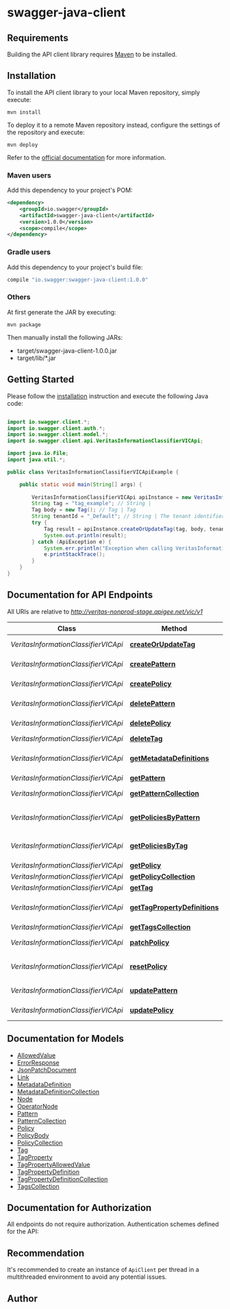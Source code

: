 # swagger-java-client

## Requirements

Building the API client library requires [Maven](https://maven.apache.org/) to be installed.

## Installation

To install the API client library to your local Maven repository, simply execute:

```shell
mvn install
```

To deploy it to a remote Maven repository instead, configure the settings of the repository and execute:

```shell
mvn deploy
```

Refer to the [official documentation](https://maven.apache.org/plugins/maven-deploy-plugin/usage.html) for more information.

### Maven users

Add this dependency to your project's POM:

```xml
<dependency>
    <groupId>io.swagger</groupId>
    <artifactId>swagger-java-client</artifactId>
    <version>1.0.0</version>
    <scope>compile</scope>
</dependency>
```

### Gradle users

Add this dependency to your project's build file:

```groovy
compile "io.swagger:swagger-java-client:1.0.0"
```

### Others

At first generate the JAR by executing:

    mvn package

Then manually install the following JARs:

* target/swagger-java-client-1.0.0.jar
* target/lib/*.jar

## Getting Started

Please follow the [installation](#installation) instruction and execute the following Java code:

```java

import io.swagger.client.*;
import io.swagger.client.auth.*;
import io.swagger.client.model.*;
import io.swagger.client.api.VeritasInformationClassifierVICApi;

import java.io.File;
import java.util.*;

public class VeritasInformationClassifierVICApiExample {

    public static void main(String[] args) {
        
        VeritasInformationClassifierVICApi apiInstance = new VeritasInformationClassifierVICApi();
        String tag = "tag_example"; // String | 
        Tag body = new Tag(); // Tag | Tag
        String tenantId = "_Default"; // String | The tenant identifier
        try {
            Tag result = apiInstance.createOrUpdateTag(tag, body, tenantId);
            System.out.println(result);
        } catch (ApiException e) {
            System.err.println("Exception when calling VeritasInformationClassifierVICApi#createOrUpdateTag");
            e.printStackTrace();
        }
    }
}

```

## Documentation for API Endpoints

All URIs are relative to *http://veritas-nonprod-stage.apigee.net/vic/v1*

Class | Method | HTTP request | Description
------------ | ------------- | ------------- | -------------
*VeritasInformationClassifierVICApi* | [**createOrUpdateTag**](docs/VeritasInformationClassifierVICApi.md#createOrUpdateTag) | **PUT** /management/tags/{tag} | Create or update tag
*VeritasInformationClassifierVICApi* | [**createPattern**](docs/VeritasInformationClassifierVICApi.md#createPattern) | **POST** /management/patterns | Create pattern
*VeritasInformationClassifierVICApi* | [**createPolicy**](docs/VeritasInformationClassifierVICApi.md#createPolicy) | **POST** /management/policies | Create policy
*VeritasInformationClassifierVICApi* | [**deletePattern**](docs/VeritasInformationClassifierVICApi.md#deletePattern) | **DELETE** /management/patterns/{id} | Delete pattern
*VeritasInformationClassifierVICApi* | [**deletePolicy**](docs/VeritasInformationClassifierVICApi.md#deletePolicy) | **DELETE** /management/policies/{id} | Delete policy
*VeritasInformationClassifierVICApi* | [**deleteTag**](docs/VeritasInformationClassifierVICApi.md#deleteTag) | **DELETE** /management/tags/{tag} | Delete tag
*VeritasInformationClassifierVICApi* | [**getMetadataDefinitions**](docs/VeritasInformationClassifierVICApi.md#getMetadataDefinitions) | **GET** /management/policies/metadata | List metadata definitions
*VeritasInformationClassifierVICApi* | [**getPattern**](docs/VeritasInformationClassifierVICApi.md#getPattern) | **GET** /management/patterns/{id} | Get pattern
*VeritasInformationClassifierVICApi* | [**getPatternCollection**](docs/VeritasInformationClassifierVICApi.md#getPatternCollection) | **GET** /management/patterns | List patterns
*VeritasInformationClassifierVICApi* | [**getPoliciesByPattern**](docs/VeritasInformationClassifierVICApi.md#getPoliciesByPattern) | **GET** /management/patterns/{id}/policies | List policies that use a pattern
*VeritasInformationClassifierVICApi* | [**getPoliciesByTag**](docs/VeritasInformationClassifierVICApi.md#getPoliciesByTag) | **GET** /management/tags/{tag}/policies | List policies that use a tag
*VeritasInformationClassifierVICApi* | [**getPolicy**](docs/VeritasInformationClassifierVICApi.md#getPolicy) | **GET** /management/policies/{id} | Get policy
*VeritasInformationClassifierVICApi* | [**getPolicyCollection**](docs/VeritasInformationClassifierVICApi.md#getPolicyCollection) | **GET** /management/policies | List policies
*VeritasInformationClassifierVICApi* | [**getTag**](docs/VeritasInformationClassifierVICApi.md#getTag) | **GET** /management/tags/{tag} | Get tag
*VeritasInformationClassifierVICApi* | [**getTagPropertyDefinitions**](docs/VeritasInformationClassifierVICApi.md#getTagPropertyDefinitions) | **GET** /management/tags/propertyDefinitions | List tag property definitions
*VeritasInformationClassifierVICApi* | [**getTagsCollection**](docs/VeritasInformationClassifierVICApi.md#getTagsCollection) | **GET** /management/tags | List tags
*VeritasInformationClassifierVICApi* | [**patchPolicy**](docs/VeritasInformationClassifierVICApi.md#patchPolicy) | **PATCH** /management/policies/{id} | Patch policy
*VeritasInformationClassifierVICApi* | [**resetPolicy**](docs/VeritasInformationClassifierVICApi.md#resetPolicy) | **DELETE** /management/policies/{id}/overrides | Reset policy to defaults
*VeritasInformationClassifierVICApi* | [**updatePattern**](docs/VeritasInformationClassifierVICApi.md#updatePattern) | **PUT** /management/patterns/{id} | Update pattern
*VeritasInformationClassifierVICApi* | [**updatePolicy**](docs/VeritasInformationClassifierVICApi.md#updatePolicy) | **PUT** /management/policies/{id} | Update policy


## Documentation for Models

 - [AllowedValue](docs/AllowedValue.md)
 - [ErrorResponse](docs/ErrorResponse.md)
 - [JsonPatchDocument](docs/JsonPatchDocument.md)
 - [Link](docs/Link.md)
 - [MetadataDefinition](docs/MetadataDefinition.md)
 - [MetadataDefinitionCollection](docs/MetadataDefinitionCollection.md)
 - [Node](docs/Node.md)
 - [OperatorNode](docs/OperatorNode.md)
 - [Pattern](docs/Pattern.md)
 - [PatternCollection](docs/PatternCollection.md)
 - [Policy](docs/Policy.md)
 - [PolicyBody](docs/PolicyBody.md)
 - [PolicyCollection](docs/PolicyCollection.md)
 - [Tag](docs/Tag.md)
 - [TagProperty](docs/TagProperty.md)
 - [TagPropertyAllowedValue](docs/TagPropertyAllowedValue.md)
 - [TagPropertyDefinition](docs/TagPropertyDefinition.md)
 - [TagPropertyDefinitionCollection](docs/TagPropertyDefinitionCollection.md)
 - [TagsCollection](docs/TagsCollection.md)


## Documentation for Authorization

All endpoints do not require authorization.
Authentication schemes defined for the API:

## Recommendation

It's recommended to create an instance of `ApiClient` per thread in a multithreaded environment to avoid any potential issues.

## Author



